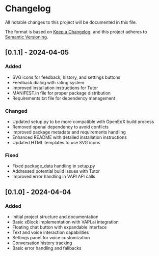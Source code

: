 # Changelog

All notable changes to this project will be documented in this file.

The format is based on [Keep a Changelog](https://keepachangelog.com/en/1.0.0/),
and this project adheres to [Semantic Versioning](https://semver.org/spec/v2.0.0.html).

## [0.1.1] - 2024-04-05

### Added
- SVG icons for feedback, history, and settings buttons
- Feedback dialog with rating system
- Improved installation instructions for Tutor
- MANIFEST.in file for proper package distribution
- Requirements.txt file for dependency management

### Changed
- Updated setup.py to be more compatible with OpenEdX build process
- Removed openai dependency to avoid conflicts
- Improved package metadata and requirements handling
- Enhanced README with detailed installation instructions
- Updated HTML templates to use SVG icons

### Fixed
- Fixed package_data handling in setup.py
- Addressed potential build issues with Tutor
- Improved error handling in VAPI API calls

## [0.1.0] - 2024-04-04

### Added
- Initial project structure and documentation
- Basic xBlock implementation with VAPI.ai integration
- Floating chat button with expandable interface
- Text and voice interaction capabilities
- Settings panel for voice customization
- Conversation history tracking
- Basic error handling and fallbacks
